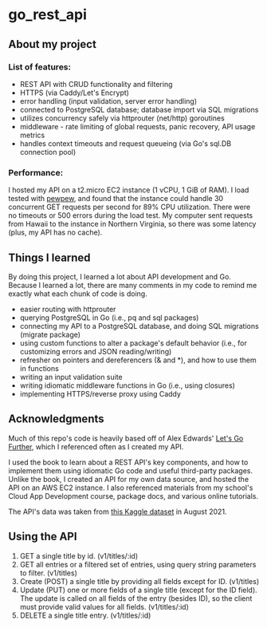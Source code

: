 # go_rest_api

## About my project

### List of features:
- REST API with CRUD functionality and filtering
- HTTPS (via Caddy/Let's Encrypt)
- error handling (input validation, server error handling)
- connected to PostgreSQL database; database import via SQL migrations
- utilizes concurrency safely via httprouter (net/http) goroutines
- middleware - rate limiting of global requests, panic recovery, API usage metrics
- handles context timeouts and request queueing (via Go's sql.DB connection pool)

### Performance:
I hosted my API on a t2.micro EC2 instance (1 vCPU, 1 GiB of RAM). I load tested with [pewpew](https://github.com/bengadbois/pewpew), and found that the instance could handle 30 concurrent GET requests per second for 89% CPU utilization. There were no timeouts or 500 errors during the load test. My computer sent requests from Hawaii to the instance in Northern Virginia, so there was some latency (plus, my API has no cache).

## Things I learned

By doing this project, I learned a lot about API development and Go. Because I learned a lot, there are many comments in my code to remind me exactly what each chunk of code is doing.

- easier routing with httprouter
- querying PostgreSQL in Go (i.e., pq and sql packages)
- connecting my API to a PostgreSQL database, and doing SQL migrations (migrate package)
- using custom functions to alter a package's default behavior (i.e., for customizing errors and JSON reading/writing)
- refresher on pointers and dereferencers (& and *), and how to use them in functions
- writing an input validation suite
- writing idiomatic middleware functions in Go (i.e., using closures)
- implementing HTTPS/reverse proxy using Caddy

## Acknowledgments

Much of this repo's code is heavily based off of Alex Edwards' [Let's Go Further](https://lets-go-further.alexedwards.net/), which I referenced often as I created my API. 

I used the book to learn about a REST API's key components, and how to implement them using idiomatic Go code and useful third-party packages. Unlike the book, I created an API for my own data source, and hosted the API on an AWS EC2 instance. I also referenced materials from my school's Cloud App Development course, package docs, and various online tutorials.

The API's data was taken from [this Kaggle dataset](https://www.kaggle.com/shivamb/netflix-shows) in August 2021.

## Using the API

1. GET a single title by id. (v1/titles/:id)
2. GET all entries or a filtered set of entries, using query string parameters to filter. (v1/titles)
3. Create (POST) a single title by providing all fields except for ID. (v1/titles)
4. Update (PUT) one or more fields of a single title (except for the ID field). The update is called on all fields of the entry (besides ID), so the client must provide valid values for all fields. (v1/titles/:id)
5. DELETE a single title entry. (v1/titles/:id)